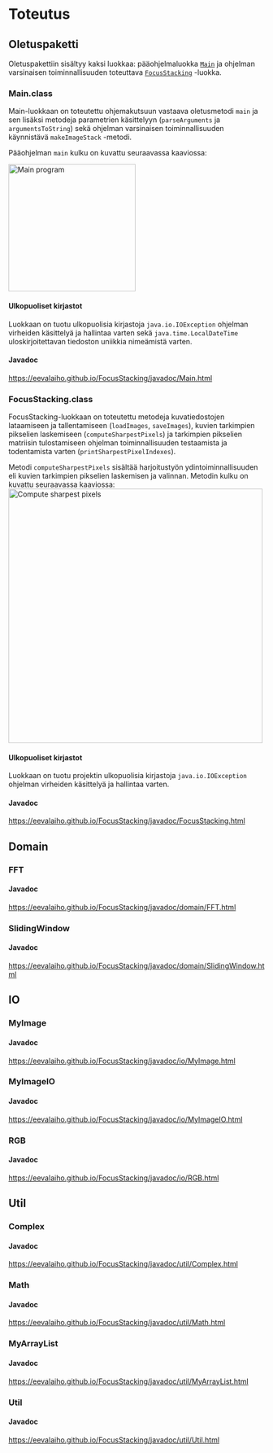 # Toteutus

## Oletuspaketti

Oletuspakettiin sisältyy kaksi luokkaa: pääohjelmaluokka <a href="#Main">```Main```</a> ja ohjelman varsinaisen toiminnallisuuden toteuttava <a href="#FocusStacking">```FocusStacking```</a> -luokka. 

<a name="Main"></a>
### Main.class

Main-luokkaan on toteutettu ohjemakutsuun vastaava oletusmetodi ```main``` ja sen lisäksi metodeja parametrien käsittelyyn (```parseArguments``` ja ```argumentsToString```) sekä ohjelman varsinaisen toiminnallisuuden käynnistävä ```makeImageStack``` -metodi. 

Pääohjelman ```main``` kulku on kuvattu seuraavassa kaaviossa:

<a name="paaohjelma"></a>
<img src="./diagrams/main.png" alt="Main program" width="250px"/>

#### Ulkopuoliset kirjastot

Luokkaan on tuotu ulkopuolisia kirjastoja ```java.io.IOException``` ohjelman virheiden käsittelyä ja hallintaa varten  sekä ```java.time.LocalDateTime``` uloskirjoitettavan tiedoston uniikkia nimeämistä varten.

#### Javadoc

https://eevalaiho.github.io/FocusStacking/javadoc/Main.html

<a name="FocusStacking"></a>
### FocusStacking.class

FocusStacking-luokkaan on toteutettu metodeja kuvatiedostojen lataamiseen ja tallentamiseen (```loadImages```, ```saveImages```), kuvien tarkimpien pikselien laskemiseen (```computeSharpestPixels```) ja tarkimpien pikselien matriisin tulostamiseen ohjelman toiminnallisuuden testaamista ja todentamista varten (```printSharpestPixelIndexes```).

Metodi ```computeSharpestPixels``` sisältää harjoitustyön ydintoiminnallisuuden eli kuvien tarkimpien pikselien laskemisen ja valinnan. Metodin kulku on kuvattu seuraavassa kaaviossa:
<a name="tarkimman"></a>
<img src="./diagrams/sharpest.png" alt="Compute sharpest pixels" width="500px"/>

#### Ulkopuoliset kirjastot

Luokkaan on tuotu projektin ulkopuolisia kirjastoja ```java.io.IOException``` ohjelman virheiden käsittelyä ja hallintaa varten.

#### Javadoc

https://eevalaiho.github.io/FocusStacking/javadoc/FocusStacking.html

## Domain

### FFT

#### Javadoc

https://eevalaiho.github.io/FocusStacking/javadoc/domain/FFT.html

### SlidingWindow

#### Javadoc

https://eevalaiho.github.io/FocusStacking/javadoc/domain/SlidingWindow.html

## IO

### MyImage

#### Javadoc

https://eevalaiho.github.io/FocusStacking/javadoc/io/MyImage.html

### MyImageIO

#### Javadoc

https://eevalaiho.github.io/FocusStacking/javadoc/io/MyImageIO.html


### RGB

#### Javadoc

https://eevalaiho.github.io/FocusStacking/javadoc/io/RGB.html


## Util

### Complex

#### Javadoc

https://eevalaiho.github.io/FocusStacking/javadoc/util/Complex.html

### Math

#### Javadoc

https://eevalaiho.github.io/FocusStacking/javadoc/util/Math.html

### MyArrayList

#### Javadoc

https://eevalaiho.github.io/FocusStacking/javadoc/util/MyArrayList.html

### Util

#### Javadoc

https://eevalaiho.github.io/FocusStacking/javadoc/util/Util.html
